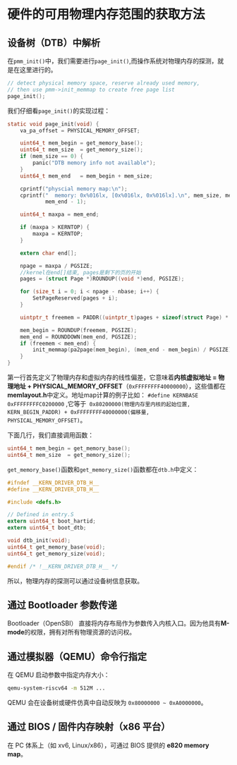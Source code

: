 # 硬件的可用物理内存范围的获取方法

## 设备树（DTB）中解析

在`pmm_init()`中，我们需要进行`page_init()`,而操作系统对物理内存的探测，就是在这里进行的。

```c
// detect physical memory space, reserve already used memory,
// then use pmm->init_memmap to create free page list
page_init();
```

我们仔细看`page_init()`的实现过程：

```c
static void page_init(void) {
    va_pa_offset = PHYSICAL_MEMORY_OFFSET;

    uint64_t mem_begin = get_memory_base();
    uint64_t mem_size  = get_memory_size();
    if (mem_size == 0) {
        panic("DTB memory info not available");
    }
    uint64_t mem_end   = mem_begin + mem_size;

    cprintf("physcial memory map:\n");
    cprintf("  memory: 0x%016lx, [0x%016lx, 0x%016lx].\n", mem_size, mem_begin,
            mem_end - 1);

    uint64_t maxpa = mem_end;

    if (maxpa > KERNTOP) {
        maxpa = KERNTOP;
    }

    extern char end[];

    npage = maxpa / PGSIZE;
    //kernel在end[]结束, pages是剩下的页的开始
    pages = (struct Page *)ROUNDUP((void *)end, PGSIZE);

    for (size_t i = 0; i < npage - nbase; i++) {
        SetPageReserved(pages + i);
    }

    uintptr_t freemem = PADDR((uintptr_t)pages + sizeof(struct Page) * (npage - nbase));

    mem_begin = ROUNDUP(freemem, PGSIZE);
    mem_end = ROUNDDOWN(mem_end, PGSIZE);
    if (freemem < mem_end) {
        init_memmap(pa2page(mem_begin), (mem_end - mem_begin) / PGSIZE);
    }
}
```

第一行首先定义了物理内存和虚拟内存的线性偏差，它意味着**内核虚拟地址 = 物理地址 + PHYSICAL_MEMORY_OFFSET**（`0xFFFFFFFF40000000`），这些值都在**memlayout.h**中定义。地址map计算的例子比如： `#define KERNBASE 	0xFFFFFFFFC0200000` ,它等于` 0x80200000(物理内存里内核的起始位置, KERN_BEGIN_PADDR) + 0xFFFFFFFF40000000(偏移量, PHYSICAL_MEMORY_OFFSET)`。

下面几行，我们直接调用函数：

```c
uint64_t mem_begin = get_memory_base();
uint64_t mem_size  = get_memory_size();
```

`get_memory_base()`函数和`get_memory_size()`函数都在`dtb.h`中定义：

```c
#ifndef __KERN_DRIVER_DTB_H__
#define __KERN_DRIVER_DTB_H__

#include <defs.h>

// Defined in entry.S
extern uint64_t boot_hartid;
extern uint64_t boot_dtb;

void dtb_init(void);
uint64_t get_memory_base(void);
uint64_t get_memory_size(void);

#endif /* !__KERN_DRIVER_DTB_H__ */
```

所以，物理内存的探测可以通过设备树信息获取。

## 通过 Bootloader 参数传递

Bootloader（OpenSBI） 直接将内存布局作为参数传入内核入口。因为他具有**M-mode**的权限，拥有对所有物理资源的访问权。

## 通过模拟器（QEMU）命令行指定

在 QEMU 启动参数中指定内存大小：

```bash
qemu-system-riscv64 -m 512M ...
```

QEMU 会在设备树或硬件仿真中自动反映为 `0x80000000 ~ 0xA0000000`。

## 通过 BIOS / 固件内存映射（x86 平台）

在 PC 体系上（如 xv6, Linux/x86），可通过 BIOS 提供的 **e820 memory map**。
